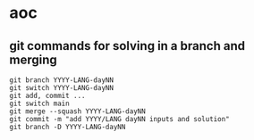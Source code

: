 # aoc

## git commands for solving in a branch and merging

```
git branch YYYY-LANG-dayNN
git switch YYYY-LANG-dayNN
git add, commit ...
git switch main
git merge --squash YYYY-LANG-dayNN
git commit -m "add YYYY/LANG dayNN inputs and solution"
git branch -D YYYY-LANG-dayNN
```
